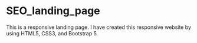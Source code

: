 # SEO_landing_page
This is a responsive landing page. I have created this responsive website by using HTML5, CSS3, and Bootstrap 5.
